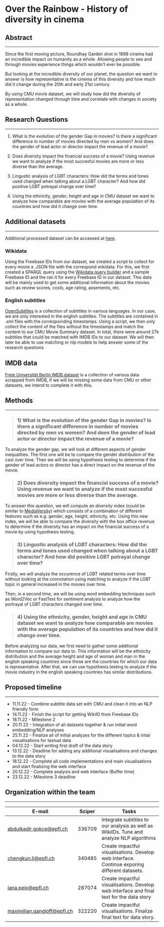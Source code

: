 # Over the Rainbow - History of diversity in cinema

## Abstract
---
Since the first moving picture, Roundhay Garden shot in 1888 cinema had an incredible impact on humanity as a whole. Allowing people to see and through movies experience things which wouldn’t ever be possible.
 
But looking at the incredible diversity of our planet, the question we want to answer is how representative is the cinema of this diversity and how much did it change during the 20th and early 21st century.
 
By using CMU movie dataset, we will study how did the diversity of representation changed through time and correlate with changes in society as a whole.


## Research Questions
---
1) What is the evolution of the gender Gap in movies? Is there a significant difference in number of movies directed by men vs women? And does the gender of lead actor or director impact the revenue of a movie?

2) Does diversity impact the financial success of a movie? Using revenue we want to analyze if the most succesful movies are more or less diverse than the average.

3) Lingustic analysis of LGBT characters: How did the terms and tones used changed when talking about a LGBT character? And how did positive LGBT potrayal change over time?

4) Using the ethnicity, gender, height and age in CMU dataset we want to analyze how comparable are movies with the average population of its countries and how did it change over time.

## Additional datasets
---
Additional processed dataset can be accessed at [here](https://drive.google.com/drive/folders/1FycaszmTdI2UjO06tgsg5nqvtpLG_z4s?usp=sharing).
### Wikidata
Using the Freebase IDs from our dataset, we created a script to collect for every movie a .JSON file with the correspond wikidata. 
For this, we first created a SPARQL query using the [Wikidata query builder](https://query.wikidata.org/querybuilder/?uselang=en) and a sample Freebase ID and the ran it for every Freebase ID in our dataset. This data will be mainly used to get some additional information about the movies such as review scores, costs, age rating, assements, etc.

### English subtitles
[OpenSubtitles](https://opus.nlpl.eu/OpenSubtitles-v2018.php) is a collection of subtitiles in various languages. In our case, we are only interested in the english subtitles. The subtitles are contained in .xml files with the correspoinding timestamps. Using a script, we then only collect the content of the files without the timestamps and match the content to our CMU Movie Summary dataset. In total, there were around 27k subtitles that could be matched with IMDB IDs to our dataset. We will then later be able to use matching or nlp models to help answer some of the research questions

## IMDB data
[Freie Universität Berlin IMDB dataset](http://ftp.fu-berlin.de/pub/misc/movies/database/frozendata/) is a collection of various data scrapped from IMDB, if we will be missing some data from CMU or other datasets, we intend to complete it with this.


## Methods
---
> ### 1) What is the evolution of the gender Gap in movies? Is there a significant difference in number of movies directed by men vs women? And does the gender of lead actor or director impact the revenue of a movie?

To analyze the gender gap, we will look at different aspects of gender inequalities. 
The first one will be to compare the gender distribution of the cast over time. Then we will be using 
hypothesis testing to determine if the gender of lead actors or director has a direct impact on the revenue of the movie.

> ### 2) Does diversity impact the financial success of a movie? Using revenue we want to analyze if the most succesful movies are more or less diverse than the average. 

To answer this question, we will compute an *diversity* index (could be similar to [MediaVersity](https://www.mediaversityreviews.com/how-we-grade)) 
which consists of a combination of different features such as e.g. gender, age, height, ethnicity, etc. 
Using this new index, we will be able to compare the diversity with the box office revenue to determine if 
the diversity has an impact on the financial success of a movie by using hypothesis testing.

> ### 3) Lingustic analysis of LGBT characters: How did the terms and tones used changed when talking about a LGBT character? And how did positive LGBT potrayal change over time?

Firstly, we will analyze the occurence of LGBT related terms over time without looking at the connotation using 
matching to analyze if the LGBT topic in general increased in the movies over time.

Then, in a second time, we will be using word embedding techniques such as Word2Vec or FastText for sentiment 
analysis to analyze how the portrayal of LGBT characters changed over time.

> ### 4) Using the ethnicity, gender, height and age in CMU dataset we want to analyze how comparable are movies with the average population of its countries and how did it change over time.

Before analyzing our data, we first need to gather some additional information to compare our data to. This information 
will be the ethnicity distribution and the average height and age of woman and man in the english speaking countries since 
these are the countries for which our data is representative. After that, we can use hypothesis testing to analyze 
if the movie industry in the english speaking countries has similar distributions.


## Proposed timeline
---
* 11.11.22 - Combine subtitle data set with CMU and clean it into an NLP friendly form
* 14.11.22 - Finish the script for getting WikiID from Freebase IDs
* 18.11.22 - Milestone 2
* 20.11.22 - Integration of all datasets together & run initial word embedding/NLP analyses
* 25.11.22 - Finalize all of initial analyzes for the different topics & intial visualisations for textual data
* 04.12.22 - Start writing first draft of the data story
* 13.12.22 - Deadline for adding any additional visualisations and changes to the data story
* 18.12.22 - Complete all code implementations and main visualisations and start finalizing the web interface
* 20.12.22 - Complete analysis and web interface (Buffer time)
* 23.12.22 - Milestone 3 deadline


## Organization within the team
---
| E-mail | Sciper | Tasks |
| ------ | ------ | ----- |
| abdulkadir.gokce@epfl.ch | 336709 | Integrate subtitles to our analysis as well as WikiIDs. Tune and analyze NLP algorithms   |
| chengkun.li@epfl.ch | 340485 | Create impactful visualisations. Develop web interface. Continue exporing different datasets. |
| iana.peix@epfl.ch | 287074 | Create impactful visualisations. Develop web interface and final text for the data story |
| maximilian.gangloff@epfl.ch | 322220 | Create impactful visualisations. Finalize final text for data story. |